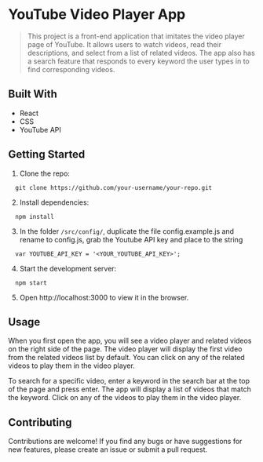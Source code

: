# YouTube Video Player App
>This project is a front-end application that imitates the video player page of YouTube. It allows users to watch videos, read their descriptions, and select from a list of related videos. The app also has a search feature that responds to every keyword the user types in to find corresponding videos.

## Built With
- React
- CSS
- YouTube API

## Getting Started
1. Clone the repo:

  ```
    git clone https://github.com/your-username/your-repo.git
  ```

2. Install dependencies:

  ```
    npm install
  ```
  
3. In the folder `/src/config/`, duplicate the file config.example.js and rename to config.js, grab the Youtube API key and place to the string

  ```
    var YOUTUBE_API_KEY = '<YOUR_YOUTUBE_API_KEY>';
  ```

4. Start the development server:
  ```
    npm start
  ```

5. Open http://localhost:3000 to view it in the browser.

## Usage
When you first open the app, you will see a video player and related videos on the right side of the page. The video player will display the first video from the related videos list by default. You can click on any of the related videos to play them in the video player.

To search for a specific video, enter a keyword in the search bar at the top of the page and press enter. The app will display a list of videos that match the keyword. Click on any of the videos to play them in the video player.

## Contributing
Contributions are welcome! If you find any bugs or have suggestions for new features, please create an issue or submit a pull request.

